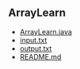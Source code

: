 
## ArrayLearn

- [ArrayLearn.java](ArrayLearn.java)
- [input.txt](input.txt)
- [output.txt](output.txt)
- [README.md](README.md)
